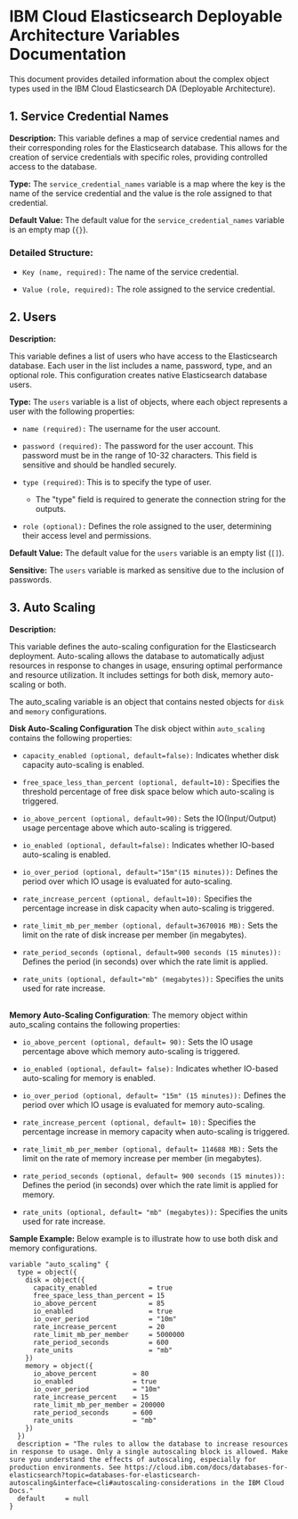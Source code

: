 # IBM Cloud Elasticsearch Deployable Architecture Variables Documentation
This document provides detailed information about the complex object types used in the IBM Cloud Elasticsearch DA (Deployable Architecture).


## 1. Service Credential Names

**Description:**
This variable defines a map of service credential names and their corresponding roles for the Elasticsearch database. This allows for the creation of service credentials with specific roles, providing controlled access to the database.

**Type:**
The `service_credential_names` variable is a map where the key is the name of the service credential and the value is the role assigned to that credential.

**Default Value:**
The default value for the `service_credential_names` variable is an empty map (`{}`).

### Detailed Structure:

- `Key (name, required):` The name of the service credential.

- `Value (role, required):` The role assigned to the service credential.

## 2. Users

**Description:**

This variable defines a list of users who have access to the Elasticsearch database. Each user in the list includes a name, password, type, and an optional role. This configuration creates native Elasticsearch database users.

**Type:**
The `users` variable is a list of objects, where each object represents a user with the following properties:
 - `name (required):` The username for the user account.
 
 - `password (required):` The password for the user account. This password must be in the range of 10-32 characters. This field is sensitive and should be handled securely.

- `type (required)`: This is to specify the type of user.
   - The "type" field is required to generate the connection string for the outputs.

 - `role (optional):` Defines the role assigned to the user, determining their access level and permissions.


**Default Value:**
The default value for the `users` variable is an empty list (`[]`).

**Sensitive:**
The `users` variable is marked as sensitive due to the inclusion of passwords.


## 3. Auto Scaling
**Description:**

This variable defines the auto-scaling configuration for the Elasticsearch deployment. Auto-scaling allows the database to automatically adjust resources in response to changes in usage, ensuring optimal performance and resource utilization. It includes settings for both disk, memory auto-scaling or both.

The auto_scaling variable is an object that contains nested objects for `disk` and `memory` configurations.

**Disk Auto-Scaling Configuration**
The disk object within `auto_scaling` contains the following properties:

- `capacity_enabled (optional, default=false):` Indicates whether disk capacity auto-scaling is enabled.

- `free_space_less_than_percent (optional, default=10):` Specifies the threshold percentage of free disk space below which auto-scaling is triggered.

- `io_above_percent (optional, default=90):` Sets the IO(Input/Output) usage percentage above which auto-scaling is triggered.

- `io_enabled (optional, default=false):` Indicates whether IO-based auto-scaling is enabled.

- `io_over_period (optional, default="15m"(15 minutes)):` Defines the period over which IO usage is evaluated for auto-scaling.

- `rate_increase_percent (optional, default=10):` Specifies the percentage increase in disk capacity when auto-scaling is triggered.

- `rate_limit_mb_per_member (optional, default=3670016 MB):` Sets the limit on the rate of disk increase per member (in megabytes).

- `rate_period_seconds (optional, default=900 seconds (15 minutes)):` Defines the period (in seconds) over which the rate limit is applied.

- `rate_units (optional, default="mb" (megabytes)):` Specifies the units used for rate increase.

<br>**Memory Auto-Scaling Configuration**: The memory object within auto_scaling contains the following properties:

- `io_above_percent (optional, default= 90):` Sets the IO usage percentage above which memory auto-scaling is triggered.

- `io_enabled (optional, default= false):` Indicates whether IO-based auto-scaling for memory is enabled.

- `io_over_period (optional, default= "15m" (15 minutes)):` Defines the period over which IO usage is evaluated for memory auto-scaling.

- `rate_increase_percent (optional, default= 10):` Specifies the percentage increase in memory capacity when auto-scaling is triggered.

- `rate_limit_mb_per_member (optional, default= 114688 MB):` Sets the limit on the rate of memory increase per member (in megabytes).

- `rate_period_seconds (optional, default= 900 seconds (15 minutes)):` Defines the period (in seconds) over which the rate limit is applied for memory.

- `rate_units (optional, default= "mb" (megabytes)):` Specifies the units used for rate increase.

**Sample Example:** Below example is to illustrate how to use both disk and memory configurations.

```hcl
variable "auto_scaling" {
  type = object({
    disk = object({
      capacity_enabled             = true
      free_space_less_than_percent = 15
      io_above_percent             = 85
      io_enabled                   = true
      io_over_period               = "10m"
      rate_increase_percent        = 20
      rate_limit_mb_per_member     = 5000000
      rate_period_seconds          = 600
      rate_units                   = "mb"
    })
    memory = object({
      io_above_percent         = 80
      io_enabled               = true
      io_over_period           = "10m"
      rate_increase_percent    = 15
      rate_limit_mb_per_member = 200000
      rate_period_seconds      = 600
      rate_units               = "mb"
    })
  })
  description = "The rules to allow the database to increase resources in response to usage. Only a single autoscaling block is allowed. Make sure you understand the effects of autoscaling, especially for production environments. See https://cloud.ibm.com/docs/databases-for-elasticsearch?topic=databases-for-elasticsearch-autoscaling&interface=cli#autoscaling-considerations in the IBM Cloud Docs."
  default     = null
}

```
